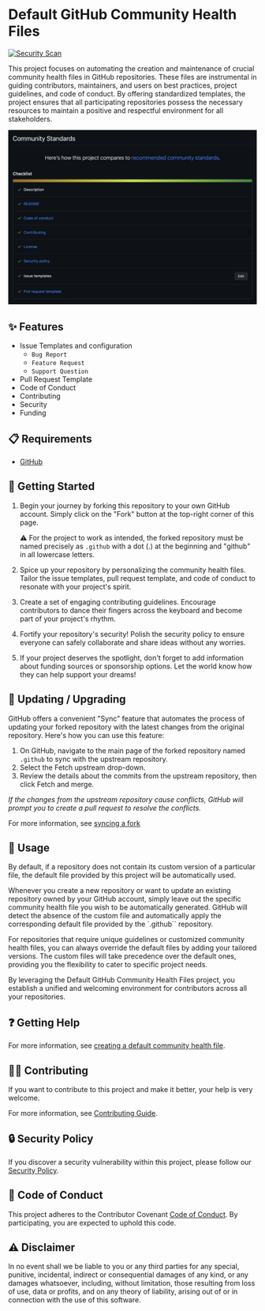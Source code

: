 # Default GitHub Community Health Files

[![Security Scan](https://github.com/erdaltsksn/new-project/actions/workflows/security-scan.yml/badge.svg)](https://github.com/erdaltsksn/new-project/actions/workflows/security-scan.yml)

This project focuses on automating the creation and maintenance of crucial
community health files in GitHub repositories. These files are instrumental in
guiding contributors, maintainers, and users on best practices, project
guidelines, and code of conduct. By offering standardized templates, the project
ensures that all participating repositories possess the necessary resources to
maintain a positive and respectful environment for all stakeholders.

![Screenshot](assets/screenshot.png)

## ✨ Features

- Issue Templates and configuration
  - `Bug Report`
  - `Feature Request`
  - `Support Question`
- Pull Request Template
- Code of Conduct
- Contributing
- Security
- Funding

## 📋 Requirements

- [GitHub](https://github.com)

## 🏁 Getting Started

01. Begin your journey by forking this repository to your own GitHub account.
    Simply click on the "Fork" button at the top-right corner of this page.

    ⚠️ For the project to work as intended, the forked repository must be named
    precisely as `.github` with a dot (.) at the beginning and "github" in all
    lowercase letters.
02. Spice up your repository by personalizing the community health files. Tailor
    the issue templates, pull request template, and code of conduct to resonate
    with your project's spirit.
03. Create a set of engaging contributing guidelines. Encourage contributors to
    dance their fingers across the keyboard and become part of your project's
    rhythm.
04. Fortify your repository's security! Polish the security policy to ensure
    everyone can safely collaborate and share ideas without any worries.
05. If your project deserves the spotlight, don't forget to add information
    about funding sources or sponsorship options. Let the world know how they
    can help support your dreams!

## 🔄 Updating / Upgrading

GitHub offers a convenient "Sync" feature that automates the process of updating
your forked repository with the latest changes from the original repository.
Here's how you can use this feature:

01. On GitHub, navigate to the main page of the forked repository named `.github`
    to sync with the upstream repository.
02. Select the Fetch upstream drop-down.
03. Review the details about the commits from the upstream repository, then
    click Fetch and merge.

*If the changes from the upstream repository cause conflicts, GitHub will prompt
you to create a pull request to resolve the conflicts.*

For more information, see [syncing a fork](https://docs.github.com/en/pull-requests/collaborating-with-pull-requests/working-with-forks/syncing-a-fork)

## 📝 Usage

By default, if a repository does not contain its custom version of a particular
file, the default file provided by this project will be automatically used.

Whenever you create a new repository or want to update an existing repository
owned by your GitHub account, simply leave out the specific community health
file you wish to be automatically generated. GitHub will detect the absence of
the custom file and automatically apply the corresponding default file provided
by the `.github`` repository.

For repositories that require unique guidelines or customized community health
files, you can always override the default files by adding your tailored
versions. The custom files will take precedence over the default ones, providing
you the flexibility to cater to specific project needs.

By leveraging the Default GitHub Community Health Files project, you establish a
unified and welcoming environment for contributors across all your repositories.

## ❓ Getting Help

For more information, see [creating a default community health file](https://docs.github.com/en/communities/setting-up-your-project-for-healthy-contributions/creating-a-default-community-health-file).

## 🤝🏽 Contributing

If you want to contribute to this project and make it better, your help is very
welcome.

For more information, see [Contributing Guide](https://github.com/erdaltsksn/.github/blob/main/CONTRIBUTING.md).

## 🔒 Security Policy

If you discover a security vulnerability within this project, please follow our
[Security Policy](https://github.com/erdaltsksn/.github/blob/main/SECURITY.md).

## 📜 Code of Conduct

This project adheres to the Contributor Covenant [Code of Conduct](https://github.com/erdaltsksn/.github/blob/main/CODE_OF_CONDUCT.md).
By participating, you are expected to uphold this code.

## ⚠️ Disclaimer

In no event shall we be liable to you or any third parties for any special,
punitive, incidental, indirect or consequential damages of any kind, or any
damages whatsoever, including, without limitation, those resulting from loss of
use, data or profits, and on any theory of liability, arising out of or in
connection with the use of this software.
